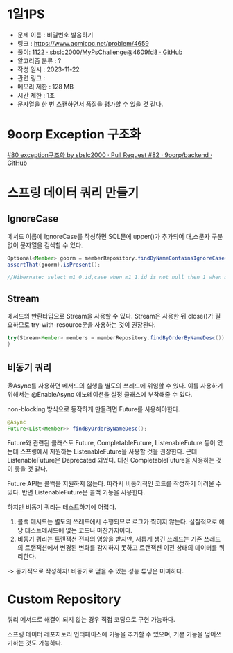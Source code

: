 # 1일1PS
 * 문제 이름 : 비밀번호 발음하기
 * 링크 : https://www.acmicpc.net/problem/4659
 * 풀이: [1122 · sbslc2000/MyPsChallenge@4609fd8 · GitHub](https://github.com/sbslc2000/MyPsChallenge/commit/4609fd899d1c31d3e485887528aa2bbc885ebfa2)
 * 알고리즘 분류 : ?
 * 작성 일시 : 2023-11-22
 * 관련 링크 :
 * 메모리 제한 :  128 MB
 * 시간 제한 : 1초
 * 문자열을 한 번 스캔하면서 품질을 평가할 수 있을 것 같다.

# 9oorp Exception 구조화
[#80 exception구조화 by sbslc2000 · Pull Request #82 · 9oorp/backend · GitHub](https://github.com/9oorp/backend/pull/82)

# 스프링 데이터 쿼리 만들기 
## IgnoreCase
메서드 이름에 IgnoreCase를 작성하면 SQL문에 upper()가 추가되어 대,소문자 구분없이 문자열을 검색할 수 있다.
```java
Optional<Member> goorm = memberRepository.findByNameContainsIgnoreCase("Goorm"); 
assertThat(goorm).isPresent();

//Hibernate: select m1_0.id,case when m1_1.id is not null then 1 when m1_0.id is not null then 0 end,m1_0.age,m1_0.name,m1_1.customer_name from member m1_0 left join customer m1_1 on m1_0.id=m1_1.id where upper(m1_0.name) like upper(?) escape '\'
```

## Stream
메서드의 반환타입으로 Stream을 사용할 수 있다. Stream은 사용한 뒤 close()가 필요하므로 try-with-resource문을 사용하는 것이 권장된다.
```java
try(Stream<Member> members = memberRepository.findByOrderByNameDesc()) {        assertThat(members.findFirst().get()).hasFieldOrPropertyWithValue("name","ZZZ"); 
}
```

## 비동기 쿼리 
@Async를 사용하면 메서드의 실행을 별도의 쓰레드에 위임할 수 있다. 이를 사용하기 위해서는 @EnableAsync 애노테이션을 설정 클래스에 부착해줄 수 있다.

non-blocking 방식으로 동작하게 만들려면 Future를 사용해야한다.
```java
@Async  
Future<List<Member>> findByOrderByNameDesc();
```

Future와 관련된 클래스도 Future, CompletableFuture, ListenableFuture 등이 있는데 스프링에서 지원하는 ListenableFuture을 사용할 것을 권장한다. 근데 ListenableFuture은 Deprecated 되었다. 대신 CompletableFuture을 사용하는 것이 좋을 것 같다.

Future API는 콜백을 지원하지 않는다. 따라서 비동기적인 코드를 작성하기 어려울 수 있다. 반면 ListenableFuture은 콜백 기능을 사용한다.

하지만 비동기 쿼리는 테스트하기에 어렵다.
1. 콜백 메서드는 별도의 쓰레드에서 수행되므로 로그가 찍히지 않는다. 실질적으로 해당 테스트메서드에 없는 코드나 마찬가지이다. 
2. 비동기 쿼리는 트랜잭션 전파의 영향을 받지만, 새롭게 생긴 쓰레드는 기존 쓰레드의 트랜잭션에서 변경된 변화를 감지하지 못하고 트랜잭션 이전 상태의 데이터를 쿼리한다.

-> 동기적으로 작성하자! 비동기로 얻을 수 있는 성능 튜닝은 미미하다. 

# Custom Repository
쿼리 메서드로 해결이 되지 않는 경우 직접 코딩으로 구현 가능하다.


스프링 데이터 레포지토리 인터페이스에 기능을 추가할 수 있으며, 기본 기능을 덮어쓰기하는 것도 가능하다.
